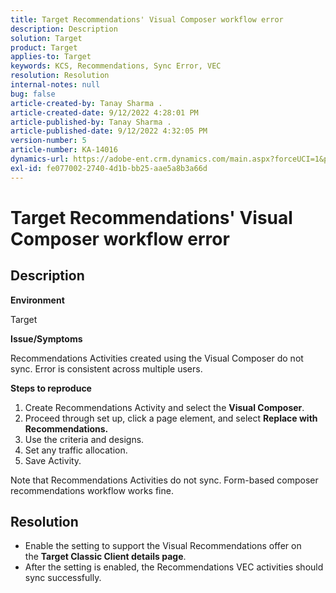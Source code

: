 ```yaml
---
title: Target Recommendations' Visual Composer workflow error
description: Description
solution: Target
product: Target
applies-to: Target
keywords: KCS, Recommendations, Sync Error, VEC
resolution: Resolution
internal-notes: null
bug: false
article-created-by: Tanay Sharma .
article-created-date: 9/12/2022 4:28:01 PM
article-published-by: Tanay Sharma .
article-published-date: 9/12/2022 4:32:05 PM
version-number: 5
article-number: KA-14016
dynamics-url: https://adobe-ent.crm.dynamics.com/main.aspx?forceUCI=1&pagetype=entityrecord&etn=knowledgearticle&id=4bbfbbd8-b732-ed11-9db1-002248086735
exl-id: fe077002-2740-4d1b-bb25-aae5a8b3a66d
---
```

# Target Recommendations' Visual Composer workflow error

## Description


<b>Environment</b>

Target



<b>Issue/Symptoms</b>

Recommendations Activities created using the Visual Composer do not sync. Error is consistent across multiple users.

<b>Steps to reproduce</b>

1. Create Recommendations Activity and select the <b>Visual Composer</b>.
2. Proceed through set up, click a page element, and select <b>Replace with Recommendations.</b>
3. Use the criteria and designs.
4. Set any traffic allocation.
5. Save Activity.




Note that Recommendations Activities do not sync. Form-based composer recommendations workflow works fine.


## Resolution


- Enable the setting to support the Visual Recommendations offer on the <b>Target Classic </b> <b>Client details page</b>.
- After the setting is enabled, the Recommendations VEC activities should sync successfully.
